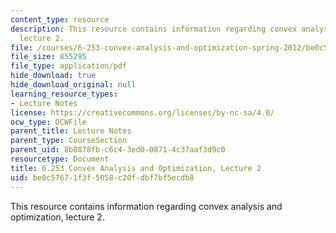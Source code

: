 ```yaml
---
content_type: resource
description: This resource contains information regarding convex analysis and optimization,
  lecture 2.
file: /courses/6-253-convex-analysis-and-optimization-spring-2012/be0c57671f3f5058c20fdbf7bf5ecdb8_MIT6_253S12_lec02.pdf
file_size: 855295
file_type: application/pdf
hide_download: true
hide_download_original: null
learning_resource_types:
- Lecture Notes
license: https://creativecommons.org/licenses/by-nc-sa/4.0/
ocw_type: OCWFile
parent_title: Lecture Notes
parent_type: CourseSection
parent_uid: 8b8878fb-c6c4-3ed0-0871-4c37aaf3d9c0
resourcetype: Document
title: 6.253 Convex Analysis and Optimization, Lecture 2
uid: be0c5767-1f3f-5058-c20f-dbf7bf5ecdb8
---
```

This resource contains information regarding convex analysis and optimization, lecture 2.